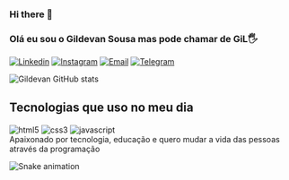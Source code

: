 ### Hi there 👋

### Olá eu sou o Gildevan Sousa mas pode chamar de GiL🖐️
[![Linkedin](	https://img.shields.io/badge/LinkedIn-0077B5?style=for-the-badge&logo=linkedin&logoColor=white)](https://www.linkedin.com/in/gildevan-sousa/ )
[![Instagram](https://img.shields.io/badge/Instagram-E4405F?style=for-the-badge&logo=instagram&logoColor=white)](https://www.instagram.com/gil.developer/)
[![Email](https://img.shields.io/badge/Gmail-D14836?style=for-the-badge&logo=gmail&logoColor=white)](https://mail.google.com/mail/u/0/#inbox)
[![Telegram](https://img.shields.io/badge/Telegram-2CA5E0?style=for-the-badge&logo=telegram&logoColor=white)](https://t.me/+O00ZYz0dovo3MjIx)

![Gildevan GitHub stats](https://github-readme-stats.vercel.app/api?username=devgildevan&show_icons=true&theme=dracula)

<!-- [![Top Langs](https://github-readme-stats.vercel.app/api/top-langs/?username=devgildevan)](https://github.com/anuraghazra/github-readme-stats) -->
## Tecnologias que uso no meu dia

<div style="display: inline-block">
    <img  align="center" alt="html5"src="https://img.shields.io/badge/HTML5-E34F26?style=for-the-badge&logo=html5&logoColor=white">
    <img  align="center" alt="css3"src="https://img.shields.io/badge/CSS3-1572B6?style=for-the-badge&logo=css3&logoColor=white">
  <img  align="center" alt="javascript"src="https://img.shields.io/badge/JavaScript-F7DF1E?style=for-the-badge&logo=javascript&logoColor=black">
   
    
 </div>
 <br>
 Apaixonado por tecnologia, educação e quero mudar a vida das pessoas através da programação

 ![Snake animation](https://github.com/devgildevan/devgildevan/blob/output/github-contribution-grid-snake.svg)

